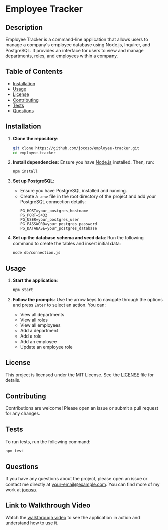 # Employee Tracker

## Description

Employee Tracker is a command-line application that allows users to manage a company's employee database using Node.js, Inquirer, and PostgreSQL. It provides an interface for users to view and manage departments, roles, and employees within a company.

## Table of Contents

- [Installation](#installation)
- [Usage](#usage)
- [License](#license)
- [Contributing](#contributing)
- [Tests](#tests)
- [Questions](#questions)

## Installation

1. **Clone the repository**:
   ```sh
   git clone https://github.com/jocoso/employee-tracker.git
   cd employee-tracker
   ```

2. **Install dependencies**:
   Ensure you have [Node.js](https://nodejs.org/) installed. Then, run:
   ```sh
   npm install
   ```

3. **Set up PostgreSQL**:
   - Ensure you have PostgreSQL installed and running.
   - Create a `.env` file in the root directory of the project and add your PostgreSQL connection details:
     ```env
     PG_HOST=your_postgres_hostname
     PG_PORT=5432
     PG_USER=your_postgres_user
     PG_PASSWORD=your_postgres_password
     PG_DATABASE=your_postgres_database
     ```

4. **Set up the database schema and seed data**:
   Run the following command to create the tables and insert initial data:
   ```sh
   node db/connection.js
   ```

## Usage

1. **Start the application**:
   ```sh
   npm start
   ```

2. **Follow the prompts**:
   Use the arrow keys to navigate through the options and press `Enter` to select an action. You can:
   - View all departments
   - View all roles
   - View all employees
   - Add a department
   - Add a role
   - Add an employee
   - Update an employee role

## License

This project is licensed under the MIT License. See the [LICENSE](https://mit-license.org/) file for details.

## Contributing

Contributions are welcome! Please open an issue or submit a pull request for any changes.

## Tests

To run tests, run the following command:
```sh
npm test
```

## Questions

If you have any questions about the project, please open an issue or contact me directly at [your-email@example.com](mailto:joshua.collado022@gmail.com). You can find more of my work at [jocoso](https://github.com/jocoso).

## Link to Walkthrough Video

Watch the [walkthrough video](https://youtu.be/o1808gFCGGU) to see the application in action and understand how to use it.
